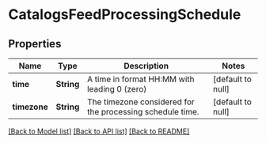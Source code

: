 # CatalogsFeedProcessingSchedule
## Properties

Name | Type | Description | Notes
------------ | ------------- | ------------- | -------------
**time** | **String** | A time in format HH:MM with leading 0 (zero) | [default to null]
**timezone** | **String** | The timezone considered for the processing schedule time. | [default to null]

[[Back to Model list]](../README.md#documentation-for-models) [[Back to API list]](../README.md#documentation-for-api-endpoints) [[Back to README]](../README.md)

